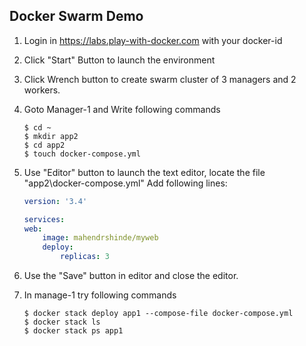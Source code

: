 ## Docker Swarm Demo

1.  Login in https://labs.play-with-docker.com with your docker-id 
2.  Click "Start" Button to launch the environment
3.  Click Wrench button to create swarm cluster of 3 managers and 2 workers.
4.  Goto Manager-1 and Write following commands

    ```
    $ cd ~
    $ mkdir app2
    $ cd app2
    $ touch docker-compose.yml
    ```

5.  Use "Editor" button to launch the text editor, locate the file "app2\docker-compose.yml"
    Add following lines:

    ```yml
    version: '3.4'

    services:
    web:
        image: mahendrshinde/myweb
        deploy:
            replicas: 3
    ```

6.  Use the "Save" button in editor and close the editor.

7.  In manage-1 try following commands

    ```
    $ docker stack deploy app1 --compose-file docker-compose.yml
    $ docker stack ls
    $ docker stack ps app1
    ```